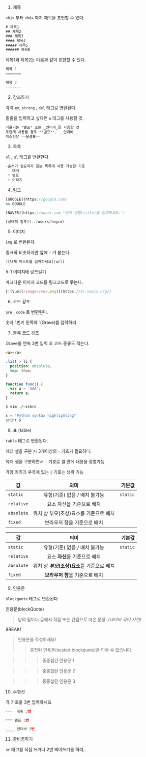 1.  제목

`<h1>` 부터 `<h6>` 까지 제목을 표현할 수 있다.

```jsx
# 제목1
## 제목2
### 제목3
#### 제목4
##### 제목5
###### 제목6
```

제목1과 제목2는 다음과 같이 표현할 수 있다.

```jsx
제목 1
=======

제목 2
-------
```

2. 강조하기

각각 `em`,  `strong` , `del` 태그로 변환된다.

밑줄을 입력하고 싶다면 `u` 태그를 사용할 것.

```jsx
기울기는 *별표* 또는 _언더바_를 사용할 것
두껍게 사용할 경우 **별표**, __언더바__
취소선은 ~~물결표~~
```

3. 목록

`ol` , `ul` 태그를 반환한다.

```jsx
-순서가 필요하지 않는 목록에 사용 가능한 기호
 - 대쉬
 * 별표
 + 더하기
```

4. 링크

```jsx
[GOOGLE](https://google.com)
=> GOOGLE

[NAVER](https://naver.com "링크 설명(title)을 입력하세요.")

[상대적 참조](../users/login)

```

5. 이미지

`img` 로 변환된다.

링크와 비슷하지만 앞에 `!` 가 붙는다.

```jsx
![대체 텍스트를 입력하세요](url)
```

5-1  이미지에 링크걸기

마크다운 이미지 코드를 링크코드로 묶는다.

```jsx
[![Vue](/images/vue.png)](https://kr.vuejs.org/)
```

6. 코드 강조

`pre` , `code` 로 변환된다.

숫자 1번키 왼쪽의 `(Grave)를 입력하라.

7. 블록 코드 강조

Grave를 연속 3번 입력 후 코드 종류도 적는다.


``` html
<a></a>
```

```css
.list > li {
  position: absolute;
  top: 40px;
}
```

```javascript
function func() {
  var a = 'AAA';
  return a;
}
```

```bash
$ vim ./~zshrc
```

```python
s = "Python syntax highlighting"
print s
```


8. 표 (table)

`table` 태그로 변환된다.

헤더 셀을 구분 시 3개이상의 `-` 기호가 필요하다.

헤더 셀을 구분하면서 `:` 기호로 셀 안에 내용을 정렬가능

가장 좌측과 우측에 있는 `|` 기호는 생략 가능


| 값 | 의미 | 기본값 |
|---|:---:|---:|
| `static` | 유형(기준) 없음 / 배치 불가능 | `static` |
| `relative` | 요소 자신을 기준으로 배치 |  |
| `absolute` | 위치 상 부모(조상)요소를 기준으로 배치 |  |
| `fixed` | 브라우저 창을 기준으로 배치 |  |

값 | 의미 | 기본값
---|:---:|---:
`static` | 유형(기준) 없음 / 배치 불가능 | `static`
`relative` | 요소 **자신**을 기준으로 배치 |
`absolute` | 위치 상 **_부모_(조상)요소**를 기준으로 배치 |
`fixed` | **브라우저 창**을 기준으로 배치 |


9. 인용문

`blockquote` 태그로 변환된다


인용문(blockQuote)

> 남의 말이나 글에서 직접 또는 간접으로 따온 문장.
> _(네이버 국어 사전)_

BREAK!

> 인용문을 작성하세요!
>> 중첩된 인용문(nested blockquote)을 만들 수 있습니다.

>>> 중중첩된 인용문 1

>>> 중중첩된 인용문 2

>>> 중중첩된 인용문 3


10. 수평선

각  기호를 3번 입력하세요

```jsx
---  대쉬 3번

*** 별표 3번

____ 언더바 3번
```

11. 줄바꿈하기

`br` 태그를 직접 쓰거나 2번 띄어쓰기를 하라,.

